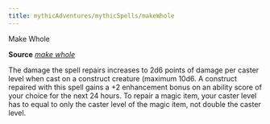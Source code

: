 ```yaml
---
title: mythicAdventures/mythicSpells/makeWhole
---
```

Make Whole

**Source** [_make whole_](spell_dir/makeWhole#_make-whole)

The damage the spell repairs increases to 2d6 points of damage per caster level when cast on a construct creature (maximum 10d6. A construct repaired with this spell gains a +2 enhancement bonus on an ability score of your choice for the next 24 hours. To repair a magic item, your caster level has to equal to only the caster level of the magic item, not double the caster level.

